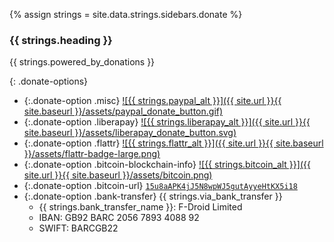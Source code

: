 
{% assign strings = site.data.strings.sidebars.donate %}

### {{ strings.heading }}

{{ strings.powered_by_donations }}

{: .donate-options}
 * {:.donate-option .misc} [![{{ strings.paypal_alt }}]({{ site.url }}{{ site.baseurl }}/assets/paypal_donate_button.gif)](https://www.paypal.com/cgi-bin/webscr?cmd=_s-xclick&hosted_button_id=E2FCXCT6837GL)
 * {:.donate-option .liberapay} [![{{ strings.liberapay_alt }}]({{ site.url }}{{ site.baseurl }}/assets/liberapay_donate_button.svg)](https://liberapay.com/F-Droid-Data/donate)
 * {:.donate-option .flattr} [![{{ strings.flattr_alt }}]({{ site.url }}{{ site.baseurl }}/assets/flattr-badge-large.png)](https://flattr.com/thing/343053/F-Droid-Repository)
 * {:.donate-option .bitcoin-blockchain-info} [![{{ strings.bitcoin_alt }}]({{ site.url }}{{ site.baseurl }}/assets/bitcoin.png)](https://blockchain.info/address/15u8aAPK4jJ5N8wpWJ5gutAyyeHtKX5i18)
 * {:.donate-option .bitcoin-url} [`15u8aAPK4jJ5N8wpWJ5gutAyyeHtKX5i18`](bitcoin:15u8aAPK4jJ5N8wpWJ5gutAyyeHtKX5i18)
 * {:.donate-option .bank-transfer} {{ strings.via_bank_transfer }}
   * {{ strings.bank_transfer_name }}: F-Droid Limited
   * IBAN: GB92 BARC 2056 7893 4088 92
   * SWIFT: BARCGB22
